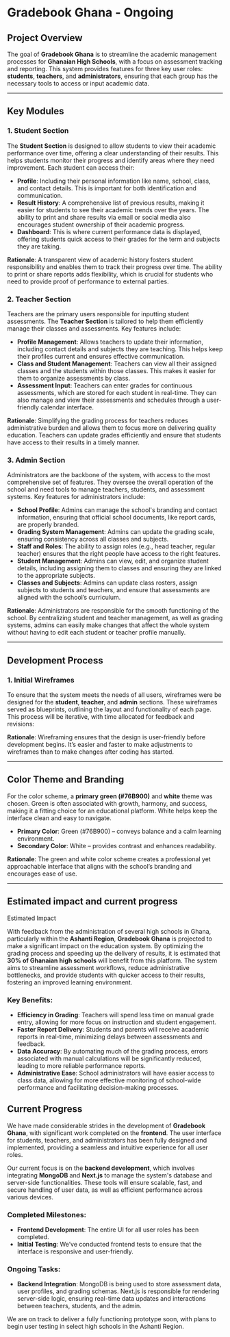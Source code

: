 # Gradebook Ghana - Ongoing


## Project Overview

The goal of  **Gradebook Ghana** is to streamline the academic management processes for **Ghanaian High Schools**, with a focus on assessment tracking and reporting. This system provides features for three key user roles: **students**, **teachers**, and **administrators**, ensuring that each group has the necessary tools to access or input academic data.

---

## Key Modules

### 1. Student Section
The **Student Section** is designed to allow students to view their academic performance over time, offering a clear understanding of their results. This helps students monitor their progress and identify areas where they need improvement. Each student can access their:

- **Profile**: Including their personal information like name, school, class, and contact details. This is important for both identification and communication.
- **Result History**: A comprehensive list of previous results, making it easier for students to see their academic trends over the years. The ability to print and share results via email or social media also encourages student ownership of their academic progress.
- **Dashboard**: This is where current performance data is displayed, offering students quick access to their grades for the term and subjects they are taking.

**Rationale**: A transparent view of academic history fosters student responsibility and enables them to track their progress over time. The ability to print or share reports adds flexibility, which is crucial for students who need to provide proof of performance to external parties.

### 2. Teacher Section
Teachers are the primary users responsible for inputting student assessments. The **Teacher Section** is tailored to help them efficiently manage their classes and assessments. Key features include:

- **Profile Management**: Allows teachers to update their information, including contact details and subjects they are teaching. This helps keep their profiles current and ensures effective communication.
- **Class and Student Management**: Teachers can view all their assigned classes and the students within those classes. This makes it easier for them to organize assessments by class.
- **Assessment Input**: Teachers can enter grades for continuous assessments, which are stored for each student in real-time. They can also manage and view their assessments and schedules through a user-friendly calendar interface.

**Rationale**: Simplifying the grading process for teachers reduces administrative burden and allows them to focus more on delivering quality education. Teachers can update grades efficiently and ensure that students have access to their results in a timely manner.

### 3. Admin Section
Administrators are the backbone of the system, with access to the most comprehensive set of features. They oversee the overall operation of the school and need tools to manage teachers, students, and assessment systems. Key features for administrators include:

- **School Profile**: Admins can manage the school's branding and contact information, ensuring that official school documents, like report cards, are properly branded.
- **Grading System Management**: Admins can update the grading scale, ensuring consistency across all classes and subjects.
- **Staff and Roles**: The ability to assign roles (e.g., head teacher, regular teacher) ensures that the right people have access to the right features.
- **Student Management**: Admins can view, edit, and organize student details, including assigning them to classes and ensuring they are linked to the appropriate subjects.
- **Classes and Subjects**: Admins can update class rosters, assign subjects to students and teachers, and ensure that assessments are aligned with the school’s curriculum.

**Rationale**: Administrators are responsible for the smooth functioning of the school. By centralizing student and teacher management, as well as grading systems, admins can easily make changes that affect the whole system without having to edit each student or teacher profile manually.

---

## Development Process

### 1. Initial Wireframes 
To ensure that the system meets the needs of all users, wireframes were be designed for the **student**, **teacher**, and **admin** sections. These wireframes served as blueprints, outlining the layout and functionality of each page. This process will be iterative, with time allocated for feedback and revisions:

**Rationale**: Wireframing ensures that the design is user-friendly before development begins. It’s easier and faster to make adjustments to wireframes than to make changes after coding has started.

---

## Color Theme and Branding

For the color scheme, a **primary green (#76B900)** and **white** theme was chosen. Green is often associated with growth, harmony, and success, making it a fitting choice for an educational platform. White helps keep the interface clean and easy to navigate.

- **Primary Color**: Green (#76B900) – conveys balance and a calm learning environment.
- **Secondary Color**: White – provides contrast and enhances readability.

**Rationale**: The green and white color scheme creates a professional yet approachable interface that aligns with the school’s branding and encourages ease of use.

---

## Estimated impact and current progress
  Estimated Impact

With feedback from the administration of several high schools in Ghana, particularly within the **Ashanti Region**, **Gradebook Ghana** is projected to make a significant impact on the education system. By optimizing the grading process and speeding up the delivery of results, it is estimated that **30% of Ghanaian high schools** will benefit from this platform. The system aims to streamline assessment workflows, reduce administrative bottlenecks, and provide students with quicker access to their results, fostering an improved learning environment.

### Key Benefits:
- **Efficiency in Grading**: Teachers will spend less time on manual grade entry, allowing for more focus on instruction and student engagement.
- **Faster Report Delivery**: Students and parents will receive academic reports in real-time, minimizing delays between assessments and feedback.
- **Data Accuracy**: By automating much of the grading process, errors associated with manual calculations will be significantly reduced, leading to more reliable performance reports.
- **Administrative Ease**: School administrators will have easier access to class data, allowing for more effective monitoring of school-wide performance and facilitating decision-making processes.

## Current Progress

We have made considerable strides in the development of **Gradebook Ghana**, with significant work completed on the **frontend**. The user interface for students, teachers, and administrators has been fully designed and implemented, providing a seamless and intuitive experience for all user roles.

Our current focus is on the **backend development**, which involves integrating **MongoDB** and **Next.js** to manage the system's database and server-side functionalities. These tools will ensure scalable, fast, and secure handling of user data, as well as efficient performance across various devices.

### Completed Milestones:
- **Frontend Development**: The entire UI for all user roles has been completed.
- **Initial Testing**: We’ve conducted frontend tests to ensure that the interface is responsive and user-friendly.
  
### Ongoing Tasks:
- **Backend Integration**: MongoDB is being used to store assessment data, user profiles, and grading schemas. Next.js is responsible for rendering server-side logic, ensuring real-time data updates and interactions between teachers, students, and the admin.
  
We are on track to deliver a fully functioning prototype soon, with plans to begin user testing in select high schools in the Ashanti Region.

